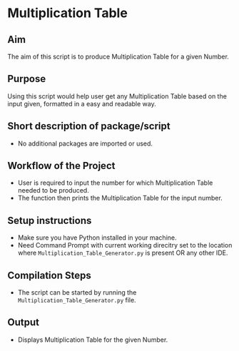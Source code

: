 # Multiplication Table

## Aim

The aim of this script is to produce Multiplication Table for a given Number.


## Purpose

Using this script would help user get any Multiplication Table based on the input given, formatted in a easy and readable way.


## Short description of package/script

- No additional packages are imported or used.
	
	
## Workflow of the Project

- User is required to input the number for which Multiplication Table needed to be produced.
- The function then prints the Multiplication Table for the input number.


## Setup instructions

- Make sure you have Python installed in your machine.
- Need Command Prompt with current working direcitry set to the location where `Multiplication_Table_Generator.py` is present OR any other IDE.


## Compilation Steps

- The script can be started by running the `Multiplication_Table_Generator.py` file.


## Output

- Displays Multiplication Table for the given Number.
